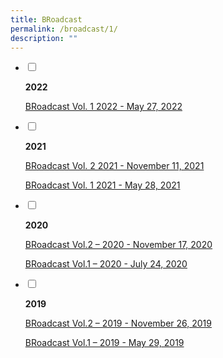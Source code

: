 ```yaml
---
title: BRoadcast
permalink: /broadcast/1/
description: ""
---
```

<ul class="jekyllcodex_accordion">
<li>
<input type="checkbox" id="accordion1">
<label for="accordion1"><p><strong>2022</strong></p></label>
<div>
<p><a href="/2022/05/27/broadcast-vol-1-2022/">BRoadcast Vol. 1 2022 - May 27, 2022</a></p>
</div>
</li>  
<li>
<input type="checkbox" id="accordion2">
<label for="accordion2"><p><strong>2021</strong></p></label>
<div>
<p><a href="/2021/11/11/broadcast-vol-2-2021/">BRoadcast Vol. 2 2021 - November 11, 2021</a></p>
<p><a href="/2021/05/28/broadcast-vol-1-2021/">BRoadcast Vol. 1 2021 - May 28, 2021</a></p>
</div>
</li>  
<li>
<input type="checkbox" id="accordion3">
<label for="accordion3"><p><strong>2020</strong></p></label>
<div>
<p><a href="/2020/11/17/broadcast-vol-2-2020/">BRoadcast Vol.2 – 2020 - November 17, 2020</a></p>
<p><a href="/2020/07/24/broadcast-vol-1-2020/">BRoadcast Vol.1 – 2020 - July 24, 2020</a></p>
</div>
</li>
	<li>
<input type="checkbox" id="accordion4">
<label for="accordion4"><p><strong>2019</strong></p></label>
<div>
<p><a href="/2019/11/26/broadcast-vol-2-2019/">BRoadcast Vol.2 – 2019 - November 26, 2019</a></p>
<p><a href="/2019/05/29/broadcast-vol-1-2019/">BRoadcast Vol.1 – 2019 - May 29, 2019</a></p>
</div>
</li>
</ul>